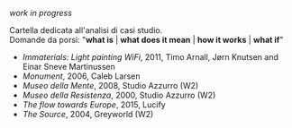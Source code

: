 _work in progress_  

Cartella dedicata all'analisi di casi studio.  
Domande da porsi: "**what is** | **what does it mean** | **how it works** | **what if**"  

* _Immaterials: Light painting WiFi_, 2011, Timo Arnall, Jørn Knutsen and Einar Sneve Martinussen  
* _Monument_, 2006, Caleb Larsen
* _Museo della Mente_, 2008, Studio Azzurro (W2)  
* _Museo della Resistenza_, 2000, Studio Azzurro (W2)  
* _The flow towards Europe_, 2015, Lucify  
* _The Source_, 2004, Greyworld (W2)  
